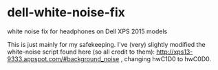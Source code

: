 # dell-white-noise-fix
white noise fix for headphones on Dell XPS 2015 models

This is just mainly for my safekeeping. I've (very) slightly modified the white-noise script found here (so all credit to them): http://xps13-9333.appspot.com/#background_noise , changing hwC1D0 to hwC0D0.  
